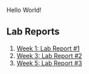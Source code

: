 Hello World!

## Lab Reports

1. [Week 1: Lab Report #1](Lab-Reports/week-1-lab-report-1)
2. [Week 3: Lab Report #2](Lab-Reports/week-3-lab-report-2)
3. [Week 5: Lab Report #3](Lab-Reports/week-5-lab-report-3)
